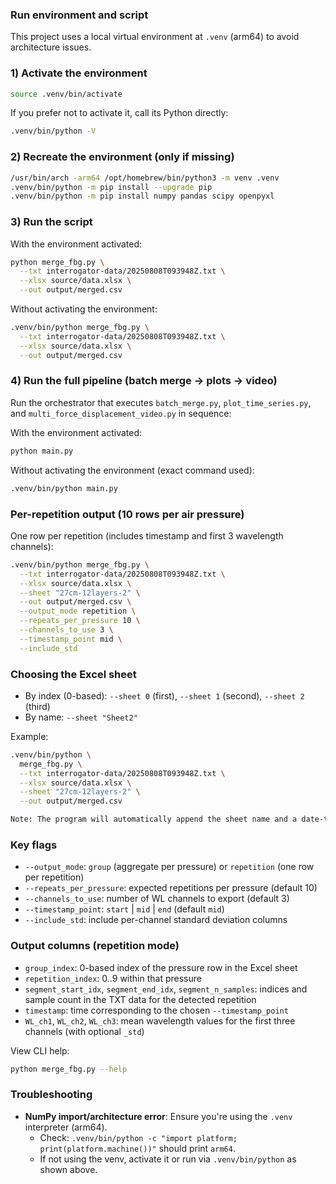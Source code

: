 ### Run environment and script

This project uses a local virtual environment at `.venv` (arm64) to avoid architecture issues.

### 1) Activate the environment

```bash
source .venv/bin/activate
```

If you prefer not to activate it, call its Python directly:

```bash
.venv/bin/python -V
```

### 2) Recreate the environment (only if missing)

```bash
/usr/bin/arch -arm64 /opt/homebrew/bin/python3 -m venv .venv
.venv/bin/python -m pip install --upgrade pip
.venv/bin/python -m pip install numpy pandas scipy openpyxl
```

### 3) Run the script

With the environment activated:

```bash
python merge_fbg.py \
  --txt interrogator-data/20250808T093948Z.txt \
  --xlsx source/data.xlsx \
  --out output/merged.csv
```

Without activating the environment:

```bash
.venv/bin/python merge_fbg.py \
  --txt interrogator-data/20250808T093948Z.txt \
  --xlsx source/data.xlsx \
  --out output/merged.csv
```

### 4) Run the full pipeline (batch merge → plots → video)

Run the orchestrator that executes `batch_merge.py`, `plot_time_series.py`, and `multi_force_displacement_video.py` in sequence:

With the environment activated:

```bash
python main.py
```

Without activating the environment (exact command used):

```bash
.venv/bin/python main.py
```

### Per-repetition output (10 rows per air pressure)

One row per repetition (includes timestamp and first 3 wavelength channels):

```bash
.venv/bin/python merge_fbg.py \
  --txt interrogator-data/20250808T093948Z.txt \
  --xlsx source/data.xlsx \
  --sheet "27cm-12layers-2" \
  --out output/merged.csv \
  --output_mode repetition \
  --repeats_per_pressure 10 \
  --channels_to_use 3 \
  --timestamp_point mid \
  --include_std
```

### Choosing the Excel sheet

- By index (0-based): `--sheet 0` (first), `--sheet 1` (second), `--sheet 2` (third)
- By name: `--sheet "Sheet2"`

Example:

```bash
.venv/bin/python \
  merge_fbg.py \
  --txt interrogator-data/20250808T093948Z.txt \
  --xlsx source/data.xlsx \
  --sheet "27cm-12layers-2" \
  --out output/merged.csv

Note: The program will automatically append the sheet name and a date-time suffix to the output file name. For example, `--out .../merged.csv --sheet "27cm-12layers-2"` becomes `merged_27cm-12layers-2_YYYYMMDD_HHMM.csv` in the same directory.
```

### Key flags

- `--output_mode`: `group` (aggregate per pressure) or `repetition` (one row per repetition)
- `--repeats_per_pressure`: expected repetitions per pressure (default 10)
- `--channels_to_use`: number of WL channels to export (default 3)
- `--timestamp_point`: `start` | `mid` | `end` (default `mid`)
- `--include_std`: include per-channel standard deviation columns

### Output columns (repetition mode)

- `group_index`: 0-based index of the pressure row in the Excel sheet
- `repetition_index`: 0..9 within that pressure
- `segment_start_idx`, `segment_end_idx`, `segment_n_samples`: indices and sample count in the TXT data for the detected repetition
- `timestamp`: time corresponding to the chosen `--timestamp_point`
- `WL_ch1`, `WL_ch2`, `WL_ch3`: mean wavelength values for the first three channels (with optional `_std`)

View CLI help:

```bash
python merge_fbg.py --help
```

### Troubleshooting

- **NumPy import/architecture error**: Ensure you're using the `.venv` interpreter (arm64).
  - Check: ``.venv/bin/python -c "import platform; print(platform.machine())"`` should print `arm64`.
  - If not using the venv, activate it or run via `.venv/bin/python` as shown above.

